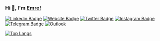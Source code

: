 ### Hi 👋, I'm [Emre!](https://emrebilal.github.io)
[![Linkedin Badge](https://img.shields.io/badge/-LinkedIn-0e76a8?style=flat&logo=Linkedin&logoColor=white)](https://linkedin.com/in/emrebilal21)
[![Website Badge](https://img.shields.io/badge/Website-3b5998?style=flat&logo=google-chrome&logoColor=white)](https://emrebilal.github.io)
[![Twitter Badge](https://img.shields.io/badge/-Twitter-00acee?style=flat&logo=Twitter&logoColor=white)](https://twitter.com/emrebilall)
[![Instagram Badge](https://img.shields.io/badge/-Instagram-c13584?style=flat&labelColor=c13584&logo=Instagram&logoColor=white)](https://instagram.com/emreebilall)
[![Telegram Badge](https://img.shields.io/badge/-Telegram-0088cc?style=flat&logo=Telegram&logoColor=white)](https://t.me/emrebilal)
[![Outlook](https://img.shields.io/badge/-Email-0078D4?style=flat&logo=Microsoft-Outlook&logoColor=white)](mailto:emre_bilal21@hotmail.com)

[![Top Langs](https://github-readme-stats.vercel.app/api/top-langs/?username=emrebilal&layout=compact)](https://github.com/anuraghazra/github-readme-stats)

<!--
**emrebilal/emrebilal** is a ✨ _special_ ✨ repository because its `README.md` (this file) appears on your GitHub profile.

Here are some ideas to get you started:

- 🔭 I’m currently working on ...
- 🌱 I’m currently learning ...
- 👯 I’m looking to collaborate on ...
- 🤔 I’m looking for help with ...
- 💬 Ask me about ...
- 📫 How to reach me: ...
- 😄 Pronouns: ...
- ⚡ Fun fact: ...
-->
